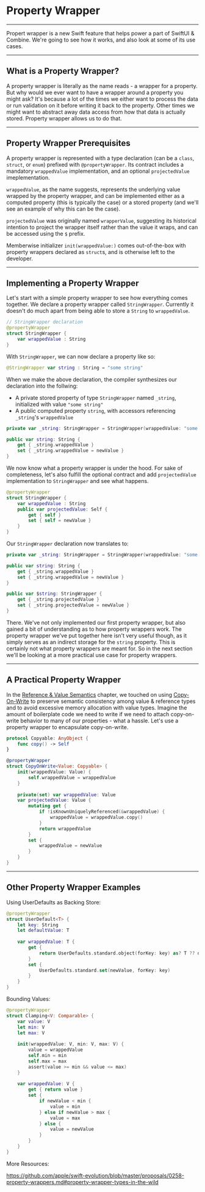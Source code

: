 # Property Wrapper
---
Propert wrapper is a new Swift feature that helps power a part of SwiftUI & Combine. 
We're going to see how it works, and also look at some of its use cases. 

---
## What is a Property Wrapper?

A property wrapper is literally as the name reads - a wrapper for a property. But why would we ever want to have a wrapper 
around a property you might ask? It's because a lot of the times we either want to process the data or run validation on it 
before writing it back to the property. Other times we might want to abstract away data access from how that data is actually 
stored. Property wrapper allows us to do that.

---
## Property Wrapper Prerequisites

A property wrapper is represented with a type declaration (can be a `class`, `struct`, or `enum`) prefixed with `@propertyWrapper`. Its contract includes a mandatory `wrappedValue` implementation, and an optional `projectedValue` imeplementation. 

`wrappedValue`, as the name suggests, represents the underlying value wrapped by the property wrapper, and can be implemented either as a computed property (this is typically the case) or a stored property (and we'll see an example of why this can be the case). 

`projectedValue` was originally named `wrapperValue`, suggesting its historical intention to project the wrapper itself rather than the value it wraps, and can be accessed using the `$` prefix.

Memberwise initializer `init(wrappedValue:)` comes out-of-the-box with property wrappers declared as `struct`s, and is otherwise left to the developer.

---
## Implementing a Property Wrapper

Let's start with a simple property wrapper to see how everything comes together. We declare a property wrapper called `StringWrapper`. Currently it doesn't do much apart from being able to store a `String` to `wrappedValue`.

```Swift
// StringWrapper declaration
@propertyWrapper 
struct StringWrapper {
    var wrappedValue : String
}
```

With `StringWrapper`, we can now declare a property like so:

```Swift
@StringWrapper var string : String = "some string"
```

When we make the above declaration, the compiler synthesizes our declaration into the follwing:
* A private stored property of type `StringWrapper` named `_string`, initialized with value `"some string"`
* A public computed property `string`, with accessors referencing `_string`'s `wrappedValue`

```Swift 
private var _string: StringWrapper = StringWrapper(wrappedValue: "some string")

public var string: String {
    get { _string.wrappedValue }
    set { _string.wrappedValue = newValue }
}
```

We now know what a property wrapper is under the hood. For sake of completeness, let's also fulfill the optional contract and add `projectedValue` implementation to `StringWrapper` and see what happens.

```Swift
@propertyWrapper 
struct StringWrapper {
    var wrappedValue : String
    public var projectedValue: Self {
        get { self }
        set { self = newValue }
    }
}
```

Our `StringWrapper` declaration now translates to:

```Swift
private var _string: StringWrapper = StringWrapper(wrappedValue: "some string")

public var string: String {
    get { _string.wrappedValue }
    set { _string.wrappedValue = newValue }
}

public var $string: StringWrapper {
    get { _string.projectedValue }
    set { _string.projectedValue = newValue }
}
```

There. We've not only implemented our first property wrapper, but also gained a bit of understanding as to how property wrappers work. The property wrapper we've put together here isn't very useful though, as it simply serves as an indirect storage for the `string` property. This is certainly not what property wrappers are meant for. So in the next section we'll be looking at a more practical use case for property wrappers.

---
## A Practical Property Wrapper

In the [Reference & Value Semantics](References-And-Values.md) chapter, we touched on using [Copy-On-Write](References-And-Values.md#Copy-On-Write) to preserve semantic consistency among value & reference types and to avoid excessive memory allocation with value types. Imagine the amount of boilerplate code we need to write if we need to attach copy-on-write behavior to many of our properties - what a hassle. Let's use a property wrapper to encapsulate copy-on-write.

```Swift
protocol Copyable: AnyObject {
    func copy() -> Self
}

@propertyWrapper
struct CopyOnWrite<Value: Copyable> {
    init(wrappedValue: Value) {
        self.wrappedValue = wrappedValue
    }
    
    private(set) var wrappedValue: Value
    var projectedValue: Value {
        mutating get {
            if !isKnownUniquelyReferenced(&wrappedValue) {
                wrappedValue = wrappedValue.copy()
            }
            return wrappedValue
        }
        set {
            wrappedValue = newValue
        }
    }
}
```

---
## Other Property Wrapper Examples

Using UserDefaults as Backing Store:
```Swift
@propertyWrapper
struct UserDefault<T> {
    let key: String
    let defaultValue: T
    
    var wrappedValue: T {
        get {
            return UserDefaults.standard.object(forKey: key) as? T ?? defaultValue
        }
        set {
            UserDefaults.standard.set(newValue, forKey: key)
        }
    }
}
```

Bounding Values:
```Swift
@propertyWrapper
struct Clamping<V: Comparable> {
    var value: V
    let min: V
    let max: V
    
    init(wrappedValue: V, min: V, max: V) {
        value = wrappedValue
        self.min = min
        self.max = max
        assert(value >= min && value <= max)
    }
    
    var wrappedValue: V {
        get { return value }
        set {
            if newValue < min {
                value = min
            } else if newValue > max {
                value = max
            } else {
                value = newValue
            }
        }
    }
}
```

More Resources:

https://github.com/apple/swift-evolution/blob/master/proposals/0258-property-wrappers.md#property-wrapper-types-in-the-wild
